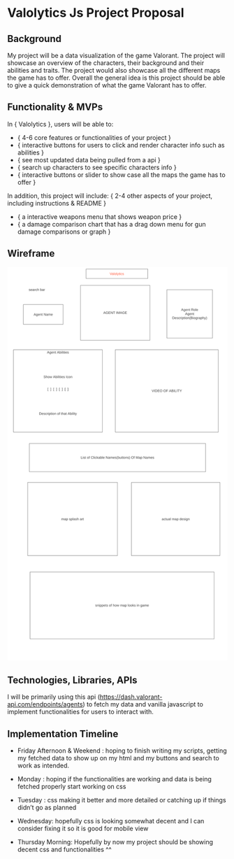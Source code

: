 # Valolytics Js Project Proposal

## Background

My project will be a data visualization of the game Valorant. The project will showcase an overview of the characters, their background and their abilities and traits. The project would also showcase all the different maps the game has to offer. Overall the general idea is this project should be able to give a quick demonstration of what the game Valorant has to offer.

## Functionality & MVPs

In { Valolytics }, users will be able to:

- { 4-6 core features or functionalities of your project }
- { interactive buttons for users to click and render character info such as abilities }
- { see most updated data being pulled from a api }
- { search up characters to see specific characters info }
- { interactive buttons or slider to show case all the maps the game has to offer }

In addition, this project will include:
{ 2-4 other aspects of your project, including instructions & README }

- { a interactive weapons menu that shows weapon price }
- { a damage comparison chart that has a drag down menu for gun damage comparisons or graph }

## Wireframe

![Screenshot of my application](screenshots/valolytics_wireframe.png)

## Technologies, Libraries, APIs

I will be primarily using this api (https://dash.valorant-api.com/endpoints/agents) to fetch my data and vanilla javascript to implement functionalities for users to interact with.

## Implementation Timeline

- Friday Afternoon & Weekend : hoping to finish writing my scripts, getting my fetched data to show up on my html and my buttons and search to work as intended.

- Monday : hoping if the functionalities are working and data is being fetched properly start working on css

- Tuesday : css making it better and more detailed or catching up if things didn’t go as planned

- Wednesday: hopefully css is looking somewhat decent and I can consider fixing it so it is good for mobile view

- Thursday Morning: Hopefully by now my project should be showing decent css and functionalities ^^
